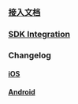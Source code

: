 ### [接入文档](/README-CN.md)

### [SDK Integration](/README-EN.md)

### Changelog

#### [iOS](https://github.com/zplayads/PlayableAdsDemo-iOS)

#### [Android](https://github.com/zplayads/PlayableAdsDemo-android)

